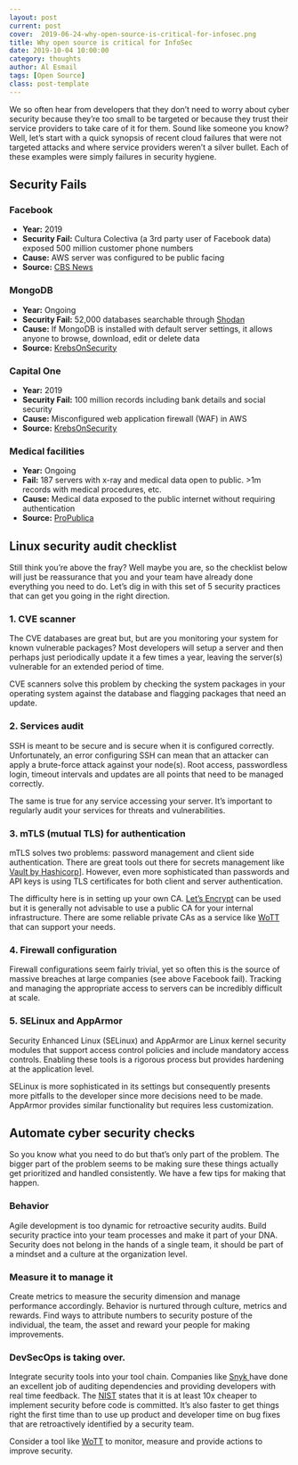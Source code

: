 ```yaml
---
layout: post
current: post
cover:  2019-06-24-why-open-source-is-critical-for-infosec.png
title: Why open source is critical for InfoSec
date: 2019-10-04 10:00:00
category: thoughts
author: Al Esmail
tags: [Open Source]
class: post-template
---
```


We so often hear from developers that they don’t need to worry about cyber security because they’re too small to be targeted or because they trust their service providers to take care of it for them. Sound like someone you know? Well, let’s start with a quick synopsis of recent cloud failures that were not targeted attacks and where service providers weren’t a silver bullet.  Each of these examples were simply failures in security hygiene.

## Security Fails

### Facebook

* **Year:** 2019
* **Security Fail:** Cultura Colectiva (a 3rd party user of Facebook data) exposed 500 million customer phone numbers
* **Cause:** AWS server was configured to be public facing
* **Source:** [CBS News](https://www.cbsnews.com/news/millions-facebook-user-records-exposed-amazon-cloud-server/)

### MongoDB

* **Year:** Ongoing
* **Security Fail:** 52,000 databases searchable through [Shodan](shodan.io)
* **Cause:** If MongoDB is installed with default server settings, it allows anyone to browse, download, edit or delete data
* **Source:** [KrebsOnSecurity](https://krebsonsecurity.com/tag/mongodb/)

### Capital One

* **Year:** 2019
* **Security Fail:** 100 million records including bank details and social security
* **Cause:** Misconfigured web application firewall (WAF) in AWS
* **Source:** [KrebsOnSecurity](https://krebsonsecurity.com/tag/capital-one-breach/)

### Medical facilities

* **Year:** Ongoing
* **Fail:** 187 servers with x-ray and medical data open to public. >1m records with medical procedures, etc.
* **Cause:** Medical data exposed to the public internet without requiring authentication
* **Source:** [ProPublica](https://www.propublica.org/article/millions-of-americans-medical-images-and-data-are-available-on-the-internet)


## Linux security audit checklist

Still think you’re above the fray? Well maybe you are, so the checklist below will just be reassurance that you and your team have already done everything you need to do. Let’s dig in  with this set of 5 security practices that can get you going in the right direction.

### 1. CVE scanner

The CVE databases are great but, but are you monitoring your system for known vulnerable packages? Most developers will setup a server and then perhaps just periodically update it a few times a year, leaving the server(s) vulnerable for an extended period of time.

CVE scanners solve this problem by checking the system packages in your operating system against the database and flagging packages that need an update.

### 2. Services audit

SSH is meant to be secure and is secure when it is configured correctly. Unfortunately, an error configuring SSH can mean that an attacker can apply a brute-force attack against your node(s). Root access, passwordless login, timeout intervals and updates are all points that need to be managed correctly.

The same is true for any service accessing your server. It’s important to regularly audit your services for threats and vulnerabilities.

### 3. mTLS (mutual TLS) for authentication

mTLS solves two problems: password management and client side authentication. There are great tools out there for secrets  management like [Vault by Hashicorp](https://www.vaultproject.io/)]. However, even more sophisticated than passwords and API keys is using TLS certificates for both client and server authentication.

The difficulty here is in setting up your own CA. [Let’s Encrypt](https://letsencrypt.org/) can be used but it is generally not advisable to use a public CA for your internal infrastructure. There are some reliable private CAs as a service like [WoTT](https://www.wott.io) that can support your needs.

### 4. Firewall configuration

Firewall configurations seem fairly trivial, yet so often this is the source of massive breaches at large companies (see above Facebook fail). Tracking and managing the appropriate access to servers can be incredibly difficult at scale.

### 5. SELinux and AppArmor

Security Enhanced Linux (SELinux) and AppArmor are Linux kernel security modules that support access control policies and include mandatory access controls. Enabling these tools is a rigorous process but provides hardening at the application level.

SELinux is more sophisticated in its settings but consequently presents more pitfalls to the developer since more decisions need to be made. AppArmor provides similar functionality but requires less customization.

## Automate cyber security checks

So you know what you need to do but that’s only part of the problem. The bigger part of the problem seems to be making sure these things actually get prioritized and handled consistently. We have a few tips for making that happen.

### Behavior

Agile development is too dynamic for retroactive security audits. Build security practice into your team processes and make it part of your DNA. Security does not belong in the hands of a single team, it should be part of a mindset and a culture at the organization level.

### Measure it to manage it

Create metrics to measure the security dimension and manage performance accordingly. Behavior is nurtured through culture, metrics and rewards. Find ways to attribute numbers to security posture of the individual, the team, the asset and reward your people for making improvements.

### DevSecOps is taking over.

Integrate security tools into your tool chain. Companies like [Snyk ](snyk.io) have done an excellent job of auditing dependencies and providing developers with real time feedback.  The [NIST](https://www.nist.gov/sites/default/files/documents/director/planning/report02-3.pdf) states that it is at least 10x cheaper to implement security before code is committed. It’s also faster to get things right the first time than to use up product and developer time on bug fixes that are retroactively identified by a security team.

Consider a tool like [WoTT](www.wott.io) to monitor, measure and provide actions to improve security.
